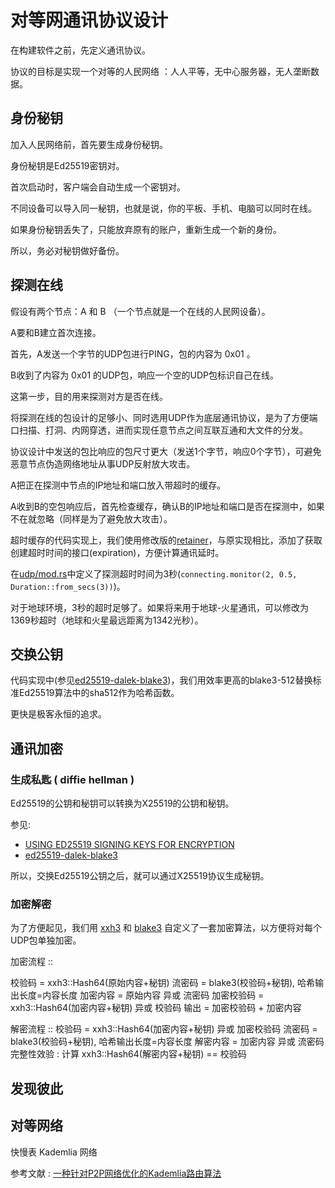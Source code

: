 # 对等网通讯协议设计

在构建软件之前，先定义通讯协议。

协议的目标是实现一个对等的人民网络 ：人人平等，无中心服务器，无人垄断数据。

## 身份秘钥

加入人民网络前，首先要生成身份秘钥。

身份秘钥是Ed25519密钥对。

首次启动时，客户端会自动生成一个密钥对。

不同设备可以导入同一秘钥，也就是说，你的平板、手机、电脑可以同时在线。

如果身份秘钥丢失了，只能放弃原有的账户，重新生成一个新的身份。

所以，务必对秘钥做好备份。

## 探测在线

假设有两个节点：A 和 B （一个节点就是一个在线的人民网设备）。

A要和B建立首次连接。

首先，A发送一个字节的UDP包进行PING，包的内容为 0x01 。

B收到了内容为 0x01 的UDP包，响应一个空的UDP包标识自己在线。

这第一步，目的用来探测对方是否在线。

将探测在线的包设计的足够小、同时选用UDP作为底层通讯协议，是为了方便端口扫描、打洞、内网穿透，进而实现任意节点之间互联互通和大文件的分发。

协议设计中发送的包比响应的包尺寸更大（发送1个字节，响应0个字节），可避免恶意节点伪造网络地址从事UDP反射放大攻击。

A把正在探测中节点的IP地址和端口放入带超时的缓存。

A收到B的空包响应后，首先检查缓存，确认B的IP地址和端口是否在探测中，如果不在就忽略（同样是为了避免放大攻击）。

超时缓存的代码实现上，我们使用修改版的[retainer](https://github.com/gcxfd/retainer)，与原实现相比，添加了获取创建超时时间的接口(expiration)，方便计算通讯延时。

在[udp/mod.rs](https://github.com/rmw-link/rust/blob/master/src/udp/mod.rs#L19)中定义了探测超时时间为3秒(`connecting.monitor(2, 0.5, Duration::from_secs(3))`)。

对于地球环境，3秒的超时足够了。如果将来用于地球-火星通讯，可以修改为1369秒超时（地球和火星最远距离为1342光秒）。

## 交换公钥

代码实现中(参见[ed25519-dalek-blake3](https://github.com/rmw-dart/ed25519-dalek-blake3/blob/master/src/blake3_512.rs))，我们用效率更高的blake3-512替换标准Ed25519算法中的sha512作为哈希函数。

更快是极客永恒的追求。

## 通讯加密

### 生成私匙 ( diffie hellman )

Ed25519的公钥和秘钥可以转换为X25519的公钥和秘钥。

参见:

* [USING ED25519 SIGNING KEYS FOR ENCRYPTION](https://blog.filippo.io/using-ed25519-keys-for-encryption/)
* [ed25519-dalek-blake3](https://github.com/rmw-dart/ed25519-dalek-blake3/commit/3ea98e4403942b328b1deedf322619622e4503a7])

所以，交换Ed25519公钥之后，就可以通过X25519协议生成秘钥。


### 加密解密

为了方便起见，我们用 [xxh3](https://crates.io/crates/twox-hash) 和 [blake3](https://crates.io/crates/blake3) 自定义了一套加密算法，以方便将对每个UDP包单独加密。

加密流程 ::
  
  校验码 = xxh3::Hash64(原始内容+秘钥)
  流密码 = blake3(校验码+秘钥), 哈希输出长度=内容长度
  加密内容 = 原始内容 异或 流密码
  加密校验码 = xxh3::Hash64(加密内容+秘钥) 异或 校验码
  输出 = 加密校验码 + 加密内容

解密流程 ::
  校验码 = xxh3::Hash64(加密内容+秘钥) 异或 加密校验码
  流密码 = blake3(校验码+秘钥), 哈希输出长度=内容长度
  解密内容 = 加密内容 异或 流密码
  完整性效验 : 计算 xxh3::Hash64(解密内容+秘钥) == 校验码

## 发现彼此

## 对等网络

快慢表 Kademlia 网络

参考文献 : [一种针对P2P网络优化的Kademlia路由算法](/pdf/P2P-Kademlia.pdf)








